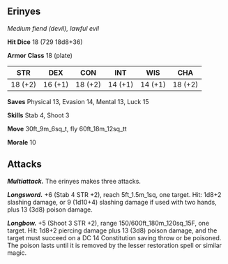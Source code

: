 ## Erinyes

*Medium fiend (devil), lawful evil*

**Hit Dice** 18 (729 18d8+36)

**Armor Class** 18 (plate)

| STR     | DEX     | CON     | INT     | WIS     | CHA     |
|---------|---------|---------|---------|---------|---------|
| 18 (+2) | 16 (+1) | 18 (+2) | 14 (+1) | 14 (+1) | 18 (+2) |

**Saves** Physical 13, Evasion 14, Mental 13, Luck 15

**Skills** Stab 4, Shoot 3

**Move** 30ft_9m_6sq_t, fly 60ft_18m_12sq_tt

**Morale** 10

## Attacks

***Multiattack.*** The erinyes makes three attacks.

***Longsword.*** +6 (Stab 4 STR +2), reach 5ft_1.5m_1sq, one target. Hit: 1d8+2 slashing damage, or 9 (1d10+4) slashing damage if used with two hands, plus 13 (3d8) poison damage.

***Longbow.*** +5 (Shoot 3 STR +2), range 150/600ft_180m_120sq_15F, one target. Hit: 1d8+2 piercing damage plus 13 (3d8) poison damage, and the target must succeed on a DC 14 Constitution saving throw or be poisoned. The poison lasts until it is removed by the lesser restoration spell or similar magic.

